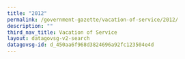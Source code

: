 ```yaml
---
title: "2012"
permalink: /government-gazette/vacation-of-service/2012/
description: ""
third_nav_title: Vacation of Service
layout: datagovsg-v2-search
datagovsg-id: d_450aa6f968d3824696a92fc123504e4d
---
```

